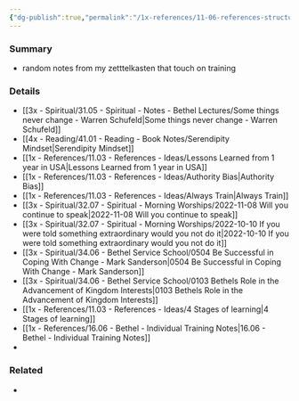 ```yaml
---
{"dg-publish":true,"permalink":"/1x-references/11-06-references-structure-notes/notes-on-training/","dgHomeLink":true,"dgPassFrontmatter":false,"dgShowBacklinks":true,"dgShowLocalGraph":false,"dgShowInlineTitle":true}
---
```



### Summary
- random notes from my zetttelkasten that touch on training

### Details
- [[3x - Spiritual/31.05 - Spiritual - Notes - Bethel Lectures/Some things never change - Warren Schufeld|Some things never change - Warren Schufeld]]
- [[4x - Reading/41.01 - Reading - Book Notes/Serendipity Mindset|Serendipity Mindset]]
- [[1x - References/11.03 - References - Ideas/Lessons Learned from 1 year in USA|Lessons Learned from 1 year in USA]]
- [[1x - References/11.03 - References - Ideas/Authority Bias|Authority Bias]]
- [[1x - References/11.03 - References - Ideas/Always Train|Always Train]]
- [[3x - Spiritual/32.07 - Spiritual - Morning Worships/2022-11-08 Will you continue to speak|2022-11-08 Will you continue to speak]]
- [[3x - Spiritual/32.07 - Spiritual - Morning Worships/2022-10-10 If you were told something extraordinary would you not do it|2022-10-10 If you were told something extraordinary would you not do it]]
- [[3x - Spiritual/34.06 - Bethel Service School/0504 Be Successful in Coping With Change - Mark Sanderson|0504 Be Successful in Coping With Change - Mark Sanderson]]
- [[3x - Spiritual/34.06 - Bethel Service School/0103 Bethels Role in the Advancement of Kingdom Interests|0103 Bethels Role in the Advancement of Kingdom Interests]]
- [[1x - References/11.03 - References - Ideas/4 Stages of learning|4 Stages of learning]]
- [[1x - References/16.06 - Bethel - Individual Training Notes|16.06 - Bethel - Individual Training Notes]]
- 

### Related
- 